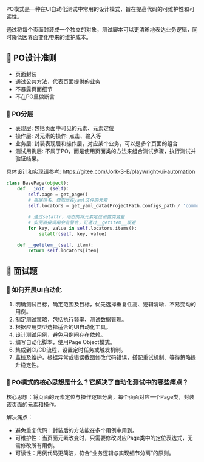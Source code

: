 PO模式是一种在UI自动化测试中常用的设计模式，旨在提高代码的可维护性和可读性。

通过将每个页面封装成一个独立的对象，测试脚本可以更清晰地表达业务逻辑，同时降低因界面变化带来的维护成本。

## 📌 PO设计准则

* 页面封装
* 通过公共方法，代表页面提供的业务
* 不暴露页面细节
* 不在PO里做断言

### 🚁 PO分层

* 表现层: 包括页面中可见的元素、元素定位
* 操作层: 对元素的操作: 点击、输入等
* 业务层: 封装表现层和操作层，对应某个业务，可以是多个页面的组合
* 测试用例层: 不属于PO，而是使用页面类的方法来组合测试步骤，执行测试并验证结果。

具体设计和实现请参考: https://gitee.com/Jork-S-B/playwright-ui-automation

```python
class BasePage(object):
    def __init__(self):
        self.page = get_page()
        # 根据类名，获取放在yaml文件的元素
        self.locators = get_yaml_data(ProjectPath.configs_path / 'common_elements.yaml').get(self.__class__.__name__,
                                                                                             "未找到类名，请检查")
        # 通过setattr，动态的将元素定位设置类变量
        # 实例直接调用会有警告，可通过__getitem__规避
        for key, value in self.locators.items():
            setattr(self, key, value)

    def __getitem__(self, item):
        return self.locators[item]
```

## 📌 面试题

### 🚁 如何开展UI自动化

1. 明确测试目标，确定范围及目标，优先选择重复性高、逻辑清晰、不易变动的用例。
2. 制定测试策略，包括执行频率、测试数据管理。
3. 根据应用类型选择适合的UI自动化工具。
4. 设计测试用例，避免用例间存在依赖。
5. 编写自动化脚本，使用Page Object模式。
6. 集成到CI/CD流程，设置定时任务或触发机制。
7. 监控及维护，根据异常或错误截图修改代码错误，搭配重试机制、等待策略提升稳定性。

### 🚁 PO模式的核心思想是什么？它解决了自动化测试中的哪些痛点？

核心思想：将页面的元素定位与操作逻辑分离，每个页面对应一个Page类，封装该页面的元素和操作。

解决痛点：

- 避免重复代码：封装后的方法能在多个用例中用到。
- 可维护性：当页面元素改变时，只需要修改对应Page类中的定位表达式，无需修改所有用例。
- 可读性：用例代码更简洁，符合“业务逻辑与实现细节分离”的原则。